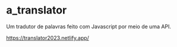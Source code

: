 # a_translator
Um tradutor de palavras feito com Javascript por meio de uma API. 

https://translator2023.netlify.app/
